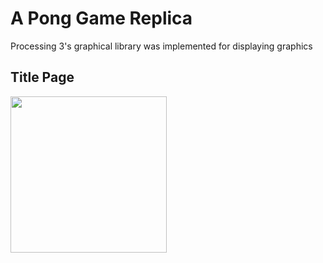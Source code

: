 # A Pong Game Replica 

Processing 3's graphical library was implemented for displaying graphics 

## Title Page
<img src = "Pong" width=250 style="float: left; margin-right: 10px;"/> 
